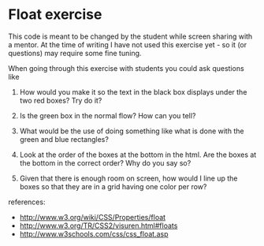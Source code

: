 Float exercise
================================

This code is meant to be changed by the student while screen sharing with a mentor. At the time of writing I have not used this exercise yet - so it (or questions) may require some fine tuning.

When going through this exercise with students you could ask questions like

1.  How would you make it so the text in the black box displays under the two red boxes? Try do it?

2.  Is the green box in the normal flow? How can you tell?

3.  What would be the use of doing something like what is done with the green and blue rectangles?
	
3.  Look at the order of the boxes at the bottom in the html. Are the boxes at the bottom in the correct order? Why do you say so?

4.  Given that there is enough room on screen, how would I line up the boxes so that they are in a grid having one color per row?

references:
* http://www.w3.org/wiki/CSS/Properties/float
* http://www.w3.org/TR/CSS2/visuren.html#floats
* http://www.w3schools.com/css/css_float.asp